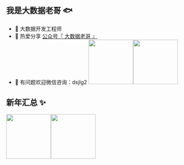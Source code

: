 ## 我是大数据老哥 🐟

- 🐧 大数据开发工程师
- 🌱 热爱分享 <a href="https://img-blog.csdnimg.cn/20210101222640362.png?#pic_center" target="_blank">公众号『 大数据老哥 』</a>
- 💬 有问题欢迎微信咨询：dsjlg2
<img align="微信联系方式" height="120px" src="https://img-blog.csdnimg.cn/20210101222640362.png" /><img align="" height="120px" src="https://img-blog.csdnimg.cn/20210101222640362.png" />

## 新年汇总 ✨

<img align="" height="120px" src="https://github-readme-stats.vercel.app/api?username=lhh2002&hide_title=true&hide_border=true&show_icons=true&include_all_commits=true&line_height=21&bg_color=0,EC6C6C,FFD479,FFFC79,73FA79&theme=graywhite&locale=cn" /><img align="" height="120px" src="https://github-readme-stats.vercel.app/api/top-langs/?username=lhh2002&hide_title=true&hide_border=true&layout=compact&bg_color=0,73FA79,73FDFF,D783FF&theme=graywhite&locale=cn" />



